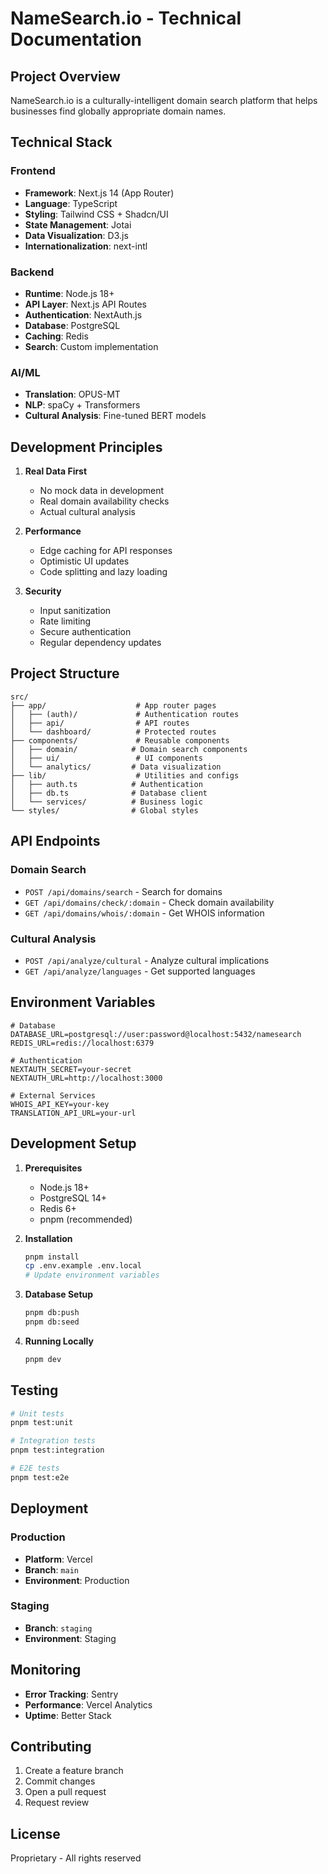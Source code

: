 # NameSearch.io - Technical Documentation

## Project Overview
NameSearch.io is a culturally-intelligent domain search platform that helps businesses find globally appropriate domain names.

## Technical Stack

### Frontend
- **Framework**: Next.js 14 (App Router)
- **Language**: TypeScript
- **Styling**: Tailwind CSS + Shadcn/UI
- **State Management**: Jotai
- **Data Visualization**: D3.js
- **Internationalization**: next-intl

### Backend
- **Runtime**: Node.js 18+
- **API Layer**: Next.js API Routes
- **Authentication**: NextAuth.js
- **Database**: PostgreSQL
- **Caching**: Redis
- **Search**: Custom implementation

### AI/ML
- **Translation**: OPUS-MT
- **NLP**: spaCy + Transformers
- **Cultural Analysis**: Fine-tuned BERT models

## Development Principles

1. **Real Data First**
   - No mock data in development
   - Real domain availability checks
   - Actual cultural analysis

2. **Performance**
   - Edge caching for API responses
   - Optimistic UI updates
   - Code splitting and lazy loading

3. **Security**
   - Input sanitization
   - Rate limiting
   - Secure authentication
   - Regular dependency updates

## Project Structure

```
src/
├── app/                    # App router pages
│   ├── (auth)/             # Authentication routes
│   ├── api/                # API routes
│   └── dashboard/          # Protected routes
├── components/             # Reusable components
│   ├── domain/            # Domain search components
│   ├── ui/                 # UI components
│   └── analytics/         # Data visualization
├── lib/                    # Utilities and configs
│   ├── auth.ts            # Authentication
│   ├── db.ts              # Database client
│   └── services/          # Business logic
└── styles/                # Global styles
```

## API Endpoints

### Domain Search
- `POST /api/domains/search` - Search for domains
- `GET /api/domains/check/:domain` - Check domain availability
- `GET /api/domains/whois/:domain` - Get WHOIS information

### Cultural Analysis
- `POST /api/analyze/cultural` - Analyze cultural implications
- `GET /api/analyze/languages` - Get supported languages

## Environment Variables

```env
# Database
DATABASE_URL=postgresql://user:password@localhost:5432/namesearch
REDIS_URL=redis://localhost:6379

# Authentication
NEXTAUTH_SECRET=your-secret
NEXTAUTH_URL=http://localhost:3000

# External Services
WHOIS_API_KEY=your-key
TRANSLATION_API_URL=your-url
```

## Development Setup

1. **Prerequisites**
   - Node.js 18+
   - PostgreSQL 14+
   - Redis 6+
   - pnpm (recommended)

2. **Installation**
   ```bash
   pnpm install
   cp .env.example .env.local
   # Update environment variables
   ```

3. **Database Setup**
   ```bash
   pnpm db:push
   pnpm db:seed
   ```

4. **Running Locally**
   ```bash
   pnpm dev
   ```

## Testing

```bash
# Unit tests
pnpm test:unit

# Integration tests
pnpm test:integration

# E2E tests
pnpm test:e2e
```

## Deployment

### Production
- **Platform**: Vercel
- **Branch**: `main`
- **Environment**: Production

### Staging
- **Branch**: `staging`
- **Environment**: Staging

## Monitoring
- **Error Tracking**: Sentry
- **Performance**: Vercel Analytics
- **Uptime**: Better Stack

## Contributing

1. Create a feature branch
2. Commit changes
3. Open a pull request
4. Request review

## License
Proprietary - All rights reserved
